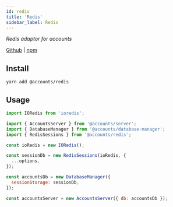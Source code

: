 ```yaml
---
id: redis
title: 'Redis'
sidebar_label: Redis
---
```


_Redis adaptor for accounts_

[Github](https://github.com/accounts-js/accounts/tree/master/packages/database-redis) |
[npm](https://www.npmjs.com/package/@accounts/redis)

## Install

```
yarn add @accounts/redis
```

## Usage

```javascript
import IORedis from 'ioredis';

import { AccountsServer } from '@accounts/server';
import { DatabaseManager } from '@accounts/database-manager';
import { RedisSessions } from '@accounts/redis';

const ioRedis = new IORedis();

const sessionDb = new RedisSessions(ioRedis, {
  ...options,
});

const accountsDb = new DatabaseManager({
  sessionStorage: sessionDb,
});

const accountsServer = new AccountsServer({ db: accountsDb });
```
